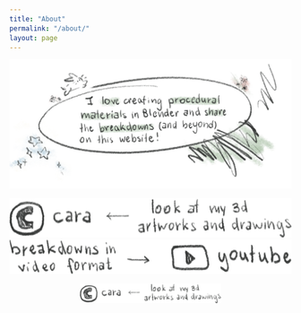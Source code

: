 ```yaml
---
title: "About"
permalink: "/about/"
layout: page
---
```


![I love creating procedural materials in Blender and share the breakdowns (and beyond) on this website!](/assets/imgs/about_desc_colored_ver2.png)

[![Look at my 3d artworks and drawings.](/assets/imgs/cara_logo_coal.png)](https://cara.app/jackal420)
[![Breakdowns in video format.](/assets/imgs/yt_logo_coal.png)](https://www.youtube.com/@jackal_blender)

<a href="https://cara.app/jackal420"><img src="/assets/imgs/cara_logo_coal.png" alt="drawing" style="width:50%; display: block; margin: auto;"/></a>
